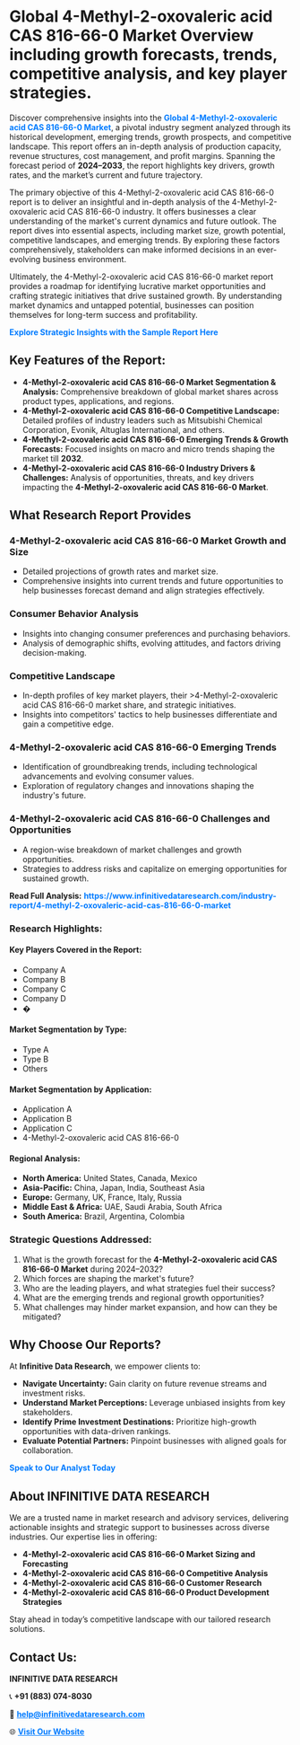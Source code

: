 <h1>Global 4-Methyl-2-oxovaleric acid CAS 816-66-0 Market Overview including growth forecasts, trends, competitive analysis, and key player strategies.</h1>
<p>
Discover comprehensive insights into the 
<a href="https://www.infinitivedataresearch.com/industry-report/4-methyl-2-oxovaleric-acid-cas-816-66-0-market" rel="dofollow" style="color: #007BFF; text-decoration: none;"><strong>Global 4-Methyl-2-oxovaleric acid CAS 816-66-0 Market</strong></a>, a pivotal industry segment analyzed through its historical development, emerging trends, growth prospects, and competitive landscape. This report offers an in-depth analysis of production capacity, revenue structures, cost management, and profit margins. Spanning the forecast period of <strong>2024–2033</strong>, the report highlights key drivers, growth rates, and the market’s current and future trajectory.
</p>
<p>
The primary objective of this 4-Methyl-2-oxovaleric acid CAS 816-66-0 report is to deliver an insightful and in-depth analysis of the 4-Methyl-2-oxovaleric acid CAS 816-66-0 industry. It offers businesses a clear understanding of the market's current dynamics and future outlook. The report dives into essential aspects, including market size, growth potential, competitive landscapes, and emerging trends. By exploring these factors comprehensively, stakeholders can make informed decisions in an ever-evolving business environment.
</p>
<p>
Ultimately, the 4-Methyl-2-oxovaleric acid CAS 816-66-0 market report provides a roadmap for identifying lucrative market opportunities and crafting strategic initiatives that drive sustained growth. By understanding market dynamics and untapped potential, businesses can position themselves for long-term success and profitability.
</p>
<p>
<a href="https://www.infinitivedataresearch.com/request-sample/reportId=111943" style="color: #007BFF; text-decoration: none;"><strong>Explore Strategic Insights with the Sample Report Here</strong></a>
</p>

<h2>Key Features of the Report:</h2>
<ul>
<li><strong>4-Methyl-2-oxovaleric acid CAS 816-66-0 Market Segmentation & Analysis:</strong> Comprehensive breakdown of global market shares across product types, applications, and regions.</li>
<li><strong>4-Methyl-2-oxovaleric acid CAS 816-66-0 Competitive Landscape:</strong> Detailed profiles of industry leaders such as Mitsubishi Chemical Corporation, Evonik, Altuglas International, and others.</li>
<li><strong>4-Methyl-2-oxovaleric acid CAS 816-66-0 Emerging Trends & Growth Forecasts:</strong> Focused insights on macro and micro trends shaping the market till <strong>2032</strong>.</li>
<li><strong>4-Methyl-2-oxovaleric acid CAS 816-66-0 Industry Drivers & Challenges:</strong> Analysis of opportunities, threats, and key drivers impacting the <strong>4-Methyl-2-oxovaleric acid CAS 816-66-0 Market</strong>.</li>
</ul>

<h2>What Research Report Provides</h2>
<h3>4-Methyl-2-oxovaleric acid CAS 816-66-0 Market Growth and Size</h3>
<ul>
<li>Detailed projections of growth rates and market size.</li>
<li>Comprehensive insights into current trends and future opportunities to help businesses forecast demand and align strategies effectively.</li>
</ul>

<h3>Consumer Behavior Analysis</h3>
<ul>
<li>Insights into changing consumer preferences and purchasing behaviors.</li>
<li>Analysis of demographic shifts, evolving attitudes, and factors driving decision-making.</li>
</ul>

<h3>Competitive Landscape</h3>
<ul>
<li>In-depth profiles of key market players, their >4-Methyl-2-oxovaleric acid CAS 816-66-0 market share, and strategic initiatives.</li>
<li>Insights into competitors' tactics to help businesses differentiate and gain a competitive edge.</li>
</ul>

<h3>4-Methyl-2-oxovaleric acid CAS 816-66-0 Emerging Trends</h3>
<ul>
<li>Identification of groundbreaking trends, including technological advancements and evolving consumer values.</li>
<li>Exploration of regulatory changes and innovations shaping the industry's future.</li>
</ul>

<h3>4-Methyl-2-oxovaleric acid CAS 816-66-0 Challenges and Opportunities</h3>
<ul>
<li>A region-wise breakdown of market challenges and growth opportunities.</li>
<li>Strategies to address risks and capitalize on emerging opportunities for sustained growth.</li>
</ul>
<p><strong>Read Full Analysis:</strong> <a href="https://www.infinitivedataresearch.com/industry-report/4-methyl-2-oxovaleric-acid-cas-816-66-0-market" rel="dofollow" style="color: #007BFF; text-decoration: none;"><strong>https://www.infinitivedataresearch.com/industry-report/4-methyl-2-oxovaleric-acid-cas-816-66-0-market</strong></a></p>
<h3>Research Highlights:</h3>
<h4>Key Players Covered in the Report:</h4>
<ul><li>Company A</li><li>Company B</li><li>Company C</li><li>Company D</li><li>�</li></ul>
<h4>Market Segmentation by Type:</h4>
<ul><li>Type A</li><li>Type B</li><li>Others</li></ul>
<h4>Market Segmentation by Application:</h4>
<ul><li>Application A</li><li>Application B</li><li>Application C</li><li>4-Methyl-2-oxovaleric acid CAS 816-66-0</li></ul>

<h4>Regional Analysis:</h4>
<ul>
<li><strong>North America:</strong> United States, Canada, Mexico</li>
<li><strong>Asia-Pacific:</strong> China, Japan, India, Southeast Asia</li>
<li><strong>Europe:</strong> Germany, UK, France, Italy, Russia</li>
<li><strong>Middle East & Africa:</strong> UAE, Saudi Arabia, South Africa</li>
<li><strong>South America:</strong> Brazil, Argentina, Colombia</li>
</ul>

<h3>Strategic Questions Addressed:</h3>
<ol>
<li>What is the growth forecast for the <strong>4-Methyl-2-oxovaleric acid CAS 816-66-0 Market</strong> during 2024–2032?</li>
<li>Which forces are shaping the market's future?</li>
<li>Who are the leading players, and what strategies fuel their success?</li>
<li>What are the emerging trends and regional growth opportunities?</li>
<li>What challenges may hinder market expansion, and how can they be mitigated?</li>
</ol>

<h2>Why Choose Our Reports?</h2>
<p>At <strong>Infinitive Data Research</strong>, we empower clients to:</p>
<ul>
<li><strong>Navigate Uncertainty:</strong> Gain clarity on future revenue streams and investment risks.</li>
<li><strong>Understand Market Perceptions:</strong> Leverage unbiased insights from key stakeholders.</li>
<li><strong>Identify Prime Investment Destinations:</strong> Prioritize high-growth opportunities with data-driven rankings.</li>
<li><strong>Evaluate Potential Partners:</strong> Pinpoint businesses with aligned goals for collaboration.</li>
</ul>
<p><a href="https://www.infinitivedataresearch.com/industry-report/4-methyl-2-oxovaleric-acid-cas-816-66-0-market" rel="dofollow" style="color: #007BFF; text-decoration: none;"><strong>Speak to Our Analyst Today</strong></a></p>

<h2>About INFINITIVE DATA RESEARCH</h2>
<p>We are a trusted name in market research and advisory services, delivering actionable insights and strategic support to businesses across diverse industries. Our expertise lies in offering:</p>
<ul>
<li><strong>4-Methyl-2-oxovaleric acid CAS 816-66-0 Market Sizing and Forecasting</strong></li>
<li><strong>4-Methyl-2-oxovaleric acid CAS 816-66-0 Competitive Analysis</strong></li>
<li><strong>4-Methyl-2-oxovaleric acid CAS 816-66-0 Customer Research</strong></li>
<li><strong>4-Methyl-2-oxovaleric acid CAS 816-66-0 Product Development Strategies</strong></li>
</ul>
<p>Stay ahead in today’s competitive landscape with our tailored research solutions.</p>

<h2>Contact Us:</h2>
<p><strong>INFINITIVE DATA RESEARCH</strong></p>
<p>📞 <strong>+91 (883) 074-8030</strong></p>
<p>📧 <strong><a href="mailto:help@infinitivedataresearch.com" style="color: #007BFF;">help@infinitivedataresearch.com</a></strong></p>
<p>🌐 <strong><a href="https://www.infinitivedataresearch.com" rel="dofollow" style="color: #007BFF;">Visit Our Website</a></strong></p>